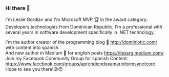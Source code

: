 ### Hi there 👋
I'm Leslie Gordian and I'm Microsoft MVP 🏆 in the award category: Developers technologies from Dominican Republic, 
I'm a professional with several years in software development specifically in .NET technology.

I'm the author creator of the programming blog 🦄 http://dominiotic.com/ with content into spanish.  
And new author in Medium 🤩 for english posts https://ilessrg.medium.com/
Join my Facebook Community Group for spanish Content: https://www.facebook.com/groups/aprendiendoxamarinformsynetcore. Hope to see you there!😜😊
